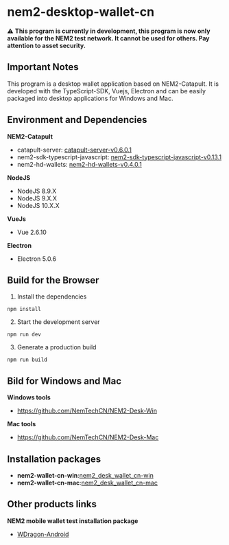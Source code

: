 # nem2-desktop-wallet-cn

:warning: **This program is currently in development, this program is now only available for the NEM2 test network. It cannot be used for others. Pay attention to asset security.**

## Important Notes
This program is a desktop wallet application based on NEM2-Catapult. It is developed with the TypeScript-SDK, Vuejs, Electron and can be easily packaged into desktop applications for Windows and Mac.

## Environment and Dependencies
**NEM2-Catapult**
- catapult-server: [catapult-server-v0.6.0.1](https://github.com/nemtech/catapult-server/releases/tag/v0.6.0.1)
- nem2-sdk-typescript-javascript: [nem2-sdk-typescript-javascript-v0.13.1](https://github.com/nemtech/nem2-sdk-typescript-javascript/releases/tag/v0.13.1)
- nem2-hd-wallets: [nem2-hd-wallets-v0.4.0.1](https://github.com/nemfoundation/nem2-hd-wallets/releases/tag/v0.4.1)

**NodeJS**
- NodeJS 8.9.X
- NodeJS 9.X.X
- NodeJS 10.X.X

**VueJs**
- Vue 2.6.10

**Electron**
- Electron 5.0.6

## Build for the Browser
1. Install the dependencies
```
npm install 
```
2. Start the development server
```
npm run dev 
```
3. Generate a production build
```
npm run build 
```

## Bild for Windows and Mac
**Windows tools**
- https://github.com/NemTechCN/NEM2-Desk-Win

**Mac tools**
- https://github.com/NemTechCN/NEM2-Desk-Mac

## Installation packages
- **nem2-wallet-cn-win**:[nem2_desk_wallet_cn-win](https://github.com/NemTechCN/NEM2-Desk-Win/blob/master/dist/NEM2-Wallet-Setup.exe)
- **nem2-wallet-cn-mac**:[nem2_desk_wallet_cn-mac](https://github.com/NemTechCN/NEM2-Desk-Mac/blob/master/dist/nem2-wallet-0.1.5.dmg)

## Other products links

**NEM2 mobile wallet test installation package**

- [WDragon-Android](https://github.com/NemTechCN/APK)

